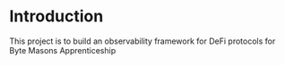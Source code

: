 # Introduction
This project is to build an observability framework for DeFi protocols for Byte Masons Apprenticeship
